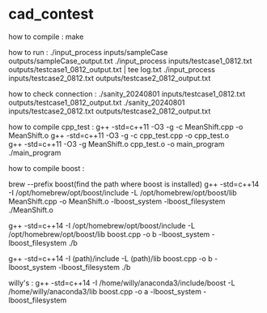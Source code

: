 # cad_contest

how to compile :
make

how to run :
./input_process inputs/sampleCase outputs/sampleCase_output.txt
./input_process inputs/testcase1_0812.txt outputs/testcase1_0812_output.txt | tee log.txt
./input_process inputs/testcase2_0812.txt outputs/testcase2_0812_output.txt

how to check connection :
./sanity_20240801 inputs/testcase1_0812.txt outputs/testcase1_0812_output.txt
./sanity_20240801 inputs/testcase2_0812.txt outputs/testcase2_0812_output.txt

how to compile cpp_test :
g++ -std=c++11 -O3 -g -c MeanShift.cpp -o MeanShift.o
g++ -std=c++11 -O3 -g -c cpp_test.cpp -o cpp_test.o  
g++ -std=c++11 -O3 -g MeanShift.o cpp_test.o -o main_program
./main_program


how to compile boost :
<!-- g++ -std=c++11 -I /usr/local/include -L /usr/local/lib boost.cpp -o boost -lboost_system -lboost_filesystem
g++ -std=c++11 boost.cpp -o boost -lboost_system -lboost_filesystem -->

<!-- /opt/homebrew/opt/boost  -->
<!-- g++ -std=c++11 -I /opt/homebrew/opt/boost -L /opt/homebrew/opt/boost boost.cpp -o boost -lboost_system -lboost_filesystem -->
brew --prefix boost(find the path where boost is installed)
g++ -std=c++14 -I /opt/homebrew/opt/boost/include -L /opt/homebrew/opt/boost/lib MeanShift.cpp -o MeanShift.o -lboost_system -lboost_filesystem
./MeanShift.o

g++ -std=c++14 -I /opt/homebrew/opt/boost/include -L /opt/homebrew/opt/boost/lib boost.cpp -o b -lboost_system -lboost_filesystem
./b


<!-- example of command -->
g++ -std=c++14 -I (path)/include -L (path)/lib boost.cpp -o b -lboost_system -lboost_filesystem
./b

willy's : g++ -std=c++14 -I /home/willy/anaconda3/include/boost -L /home/willy/anaconda3/lib boost.cpp -o a -lboost_system -lboost_filesystem